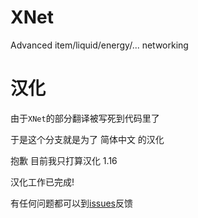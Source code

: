 # XNet
Advanced item/liquid/energy/... networking

# 汉化

由于`XNet`的部分翻译被写死到代码里了

于是这个分支就是为了 简体中文 的汉化

抱歉 目前我只打算汉化 1.16

汉化工作已完成!

有任何问题都可以到[issues](https://github.com/cueavyqwp/XNet-zh_cn/issues)反馈